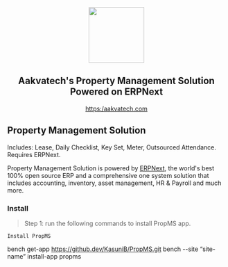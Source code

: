 <div align="center">
    <img src="https://aakvatech.com/wp-content/uploads/2020/05/LOGO.png" height="128">
    <h2>Aakvatech's Property Management Solution Powered on ERPNext</h2>

[https:/aakvatech.com](https://aakvatech.com)

</div>

## Property Management Solution
Includes: Lease, Daily Checklist, Key Set, Meter, Outsourced Attendance. Requires ERPNext.

Property Management Solution is powered by [ERPNext](https://github.com/frappe/erpnext), the world's best 100% open source ERP and a comprehensive one system solution that includes accounting, inventory, asset management, HR & Payroll and much more.

### Install
>Step 1: run the following commands to install PropMS app.

```
Install PropMS
```
bench get-app https://github.dev/KasuniB/PropMS.git
bench --site “site-name” install-app propms
```

